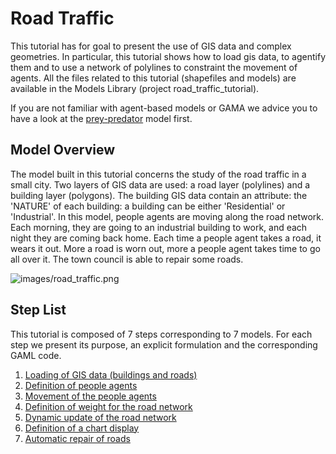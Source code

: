 # Road Traffic



This tutorial has for goal to present the use of GIS data and complex geometries. In particular, this tutorial shows how to load gis data, to agentify them and to use a network of polylines to constraint the movement of agents. All the files related to this tutorial (shapefiles and models) are available in the Models Library (project road\_traffic\_tutorial).

If you are not familiar with agent-based models or GAMA we advice you to have a look at the [prey-predator](PredatorPrey) model first.






## Model Overview
The model built in this tutorial concerns the study of the road traffic in a small city. Two layers of GIS data are used: a road layer (polylines) and a building layer (polygons). The building GIS data contain an attribute: the 'NATURE' of each building: a building can be either 'Residential' or 'Industrial'. In this model, people agents are moving along the road network. Each morning, they are going to an industrial building to work, and each night they are coming back home. Each time a people agent takes a road, it wears it out. More a road is worn out, more a people agent takes time to go all over it. The town council is able to repair some roads.

![images/road_traffic.png](images/road_traffic)





## Step List

This tutorial is composed of 7 steps corresponding to 7 models. For each step we present its purpose, an explicit formulation and the corresponding GAML code.

  1. [Loading of GIS data (buildings and roads)](RoadTraficModel_step1)
  1. [Definition of people agents](RoadTraficModel_step2)
  1. [Movement of the people agents](RoadTraficModel_step3)
  1. [Definition of weight for the road network](RoadTraficModel_step4)
  1. [Dynamic update of the road network](RoadTraficModel_step5)
  1. [Definition of a chart display](RoadTraficModel_step6)
  1. [Automatic repair of roads](RoadTraficModel_step7)